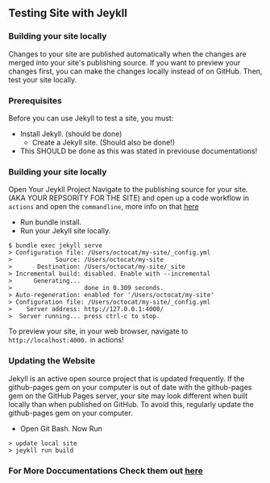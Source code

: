 ## Testing Site with Jeykll

### Building your site locally
Changes to your site are published automatically when the changes are merged into your site's publishing source. If you want to preview your changes first, you can make the changes locally instead of on GitHub. Then, test your site locally.

### Prerequisites
Before you can use Jekyll to test a site, you must:

- Install Jekyll. (should be done)
    - Create a Jekyll site. (Should also be done!)
- This SHOULD be done as this was stated in previouse documentations!

### Building your site locally
Open Your Jeykll Project
Navigate to the publishing source for your site. (AKA YOUR REPSORITY FOR THE SITE)
and open up a code workflow in `actions` and open the `commandline`, more info on that [here]()
- Run bundle install.
- Run your Jekyll site locally.
```
$ bundle exec jekyll serve
> Configuration file: /Users/octocat/my-site/_config.yml
>            Source: /Users/octocat/my-site
>       Destination: /Users/octocat/my-site/_site
> Incremental build: disabled. Enable with --incremental
>      Generating...
>                    done in 0.309 seconds.
> Auto-regeneration: enabled for '/Users/octocat/my-site'
> Configuration file: /Users/octocat/my-site/_config.yml
>    Server address: http://127.0.0.1:4000/
>  Server running... press ctrl-c to stop.
```
To preview your site, in your web browser, navigate to ``http://localhost:4000.`` in actions!

### Updating the Website
Jekyll is an active open source project that is updated frequently. If the github-pages gem on your computer is out of date with the github-pages gem on the GitHub Pages server, your site may look different when built locally than when published on GitHub. To avoid this, regularly update the github-pages gem on your computer.

- Open Git Bash.
Now Run
```
> update local site
> jeykll run build
```

### For More Doccumentations Check them out [here](https://kadedevteam.github.io/Documentations/)
